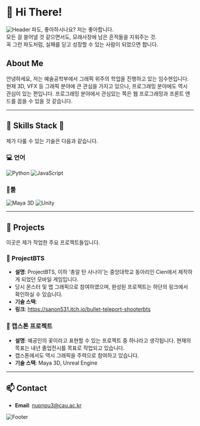 # 👋 Hi There!

![Header](https://cdn.discordapp.com/attachments/1043565419136569394/1309499352678400060/pexels-pixabay-210227.jpg?ex=6741cdcf&is=67407c4f&hm=e760dd603b8ac7d5de3e53973b3e3a6e79cfbb83b6042d2177290dc1f9ce08a0&)
파도, 좋아하시나요? 저는 좋아합니다.  
모든 걸 쓸어낼 것 같으면서도, 모래사장에 남은 흔적들을 지워주는 것.  
꼭 그런 파도처럼, 실패를 딛고 성장할 수 있는 사람이 되었으면 합니다.  

## About Me
안녕하세요, 저는 예술공학부에서 그래픽 위주의 학업을 진행하고 있는 임수현입니다.  
현재 3D, VFX 등 그래픽 분야에 큰 관심을 가지고 있으나, 프로그래밍 분야에도 역시 관심이 있는 편입니다.
프로그래밍 분야에서 관심있는 쪽은 웹 프로그래밍과 프론트 엔드를 꼽을 수 있을 것 같습니다.

---

## 💪 Skills Stack 💪
제가 다룰 수 있는 기술은 다음과 같습니다. 

### 💻 언어
![Python](https://cdn.discordapp.com/attachments/1043565419136569394/1309525849568972863/81nwobjayd181.png?ex=6741e67c&is=674094fc&hm=476bd255737b820aeea6135dde4cbff75d47fd99f06d9cd6ddbfcdf4456f6a47&)
![JavaScript](https://cdn.discordapp.com/attachments/1043565419136569394/1309525849015320668/javascript.png?ex=6741e67c&is=674094fc&hm=edfd8b033c07736a05a568907d3b6114a047b9ff997fbfb593437b2507fe570a&)

### 🔧툴
![Maya 3D](https://cdn.discordapp.com/attachments/1043565419136569394/1309525849263046709/autodesk-maya-logo-F485ED50BF-seeklogo.com.png?ex=6741e67c&is=674094fc&hm=71654eb0dc1fc5b0dfb3c76046d926303920e8fcddc45177fdd0e0179d20faa1&)
![Unity](https://cdn.discordapp.com/attachments/1043565419136569394/1309525849568972863/81nwobjayd181.png?ex=6741e67c&is=674094fc&hm=476bd255737b820aeea6135dde4cbff75d47fd99f06d9cd6ddbfcdf4456f6a47&)

---

## 🌟 Projects
이곳은 제가 작업한 주요 프로젝트들입니다.

### 📌 ProjectBTS
- **설명**: ProjectBTS, 이하 '총알 탄 사나이'는 중앙대학교 동아리인 Cien에서 제작하게 되었던 모바일 게임입니다.
- 당시 몬스터 및 맵 그래픽으로 참여하였으며, 완성된 프로젝트는 하단의 링크에서 확인하실 수 있습니다.
- **기술 스택**: 
- **링크**: https://sanon531.itch.io/bullet-teleport-shooterbts

### 📌 캡스톤 프로젝트
- **설명**: 예공인의 꽃이라고 표현할 수 있는 프로젝트 중 하나라고 생각됩니다. 현재의 목표는 내년 졸업전시를 목표로 작업되고 있습니다.
- 캡스톤에서도 역시 그래픽을 주력으로 참여하고 있습니다.
- **기술 스택**: Maya 3D, Unreal Engine
---

## 📫 Contact
- **Email**: [nupnpu3@cau.ac.kr](mailto:nupnpu3@cau.ac.kr)

![Footer](https://cdn.discordapp.com/attachments/1043565419136569394/1309500553180741682/pexels-jonathanborba-5808756.jpg?ex=6741ceed&is=67407d6d&hm=ba08898210d25e0490caa0edda8d39880ee53c8585faf87ed219a29349b68cc3&)

